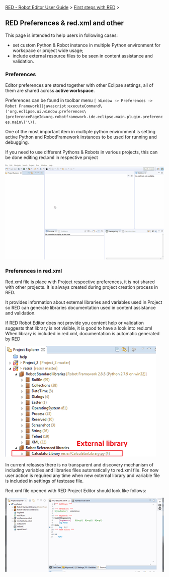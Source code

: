[RED - Robot Editor User Guide](http://nokia.github.io/RED/help/index.md) >
[First steps with
RED](http://nokia.github.io/RED/help/first_steps/first_steps.md) >

## RED Preferences & red.xml and other

This page is intended to help users in following cases:  

  * set custom Python & Robot instance in multiple Python environment for workspace or project wide usage;
  * include external resource files to be seen in content assistance and validation.

###  Preferences

Editor preferences are stored together with other Eclipse settings, all of
them are shared across **active workspace**.

Preferences can be found in toolbar menu `[ Window -> Preferences -> Robot
Framework](javascript:executeCommand\('org.eclipse.ui.window.preferences\(preferencePageId=org.robotframework.ide.eclipse.main.plugin.preferences.main\)'\))`.

One of the most important item in multiple python environment is setting
active Python and RobotFramework instances to be used for running and
debugging.

If you need to use different Pythons & Robots in various projects, this can be
done editing red.xml in respective project

  
![](images/red_preferences.gif)

###  Preferences in red.xml

Red.xml file is place with Project respective preferences, it is not shared
with other projects. It is always created during project creation process in
RED.

It provides information about external libraries and variables used in Project
so RED can generate libraries documentation used in content assistance and
validation.

If RED Robot Editor does not provide you content help or validation suggests
that library is not visible, it is good to have a look into red.xml When
library is included in red.xml, documentation is automatic generated by RED

  
![](images/project_external_libs.png)  

In current releases there is no transparent and discovery mechanism of
including variables and libraries files automatically to red.xml file. For now
user action is required any time when new external library and variable file
is included in settings of testcase file.

Red.xml file opened with RED Project Editor should look like follows:

  
![](images/red_xml.gif)  

